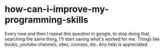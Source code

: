 # how-can-i-improve-my-programming-skills
Every now and then I repeat this question in google, to stop doing that, searching the same thing, I'll start saving what's worked for me. Things like books, youtube channels, sites, courses, etc. Any help is appreciated.
